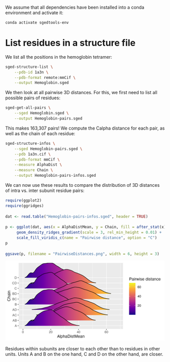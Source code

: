 We assume that all dependencies have been installed into a conda environment and activate it:

```bash
conda activate sgedtools-env
```

# List residues in a structure file

We list all the positions in the hemoglobin tetramer:

```bash
sged-structure-list \
    --pdb-id 1a3n \
    --pdb-format remote:mmCif \
    --output Hemoglobin.sged
```

We then look at all pairwise 3D distances. For this, we first need to list all possible pairs of residues:

```bash
sged-get-all-pairs \
    --sged Hemoglobin.sged \
    --output Hemoglobin-pairs.sged
```

This makes 163,307 pairs! We compute the Calpha distance for each pair, as well as the chain of each residue:

```bash
sged-structure-infos \
    --sged Hemoglobin-pairs.sged \
    --pdb 1a3n.cif \
    --pdb-format mmCif \
    --measure AlphaDist \
    --measure Chain \
    --output Hemoglobin-pairs-infos.sged
```

We can now use these results to compare the distribution of 3D distances of intra vs. inter subunit residue pairs:

```r
require(ggplot2)
require(ggridges)

dat <- read.table("Hemoglobin-pairs-infos.sged", header = TRUE)

p <- ggplot(dat, aes(x = AlphaDistMean, y = Chain, fill = after_stat(x))) + 
     geom_density_ridges_gradient(scale = 3, rel_min_height = 0.01) +
     scale_fill_viridis_c(name = "Pairwise distance", option = "C")
p

ggsave(p, filename = "PairwiseDistances.png", width = 6, height = 3)
```

![](PairwiseDistances.png)

Residues within subunits are closer to each other than to residues in other units.
Units A and B on the one hand, C and D on the other hand, are closer.

